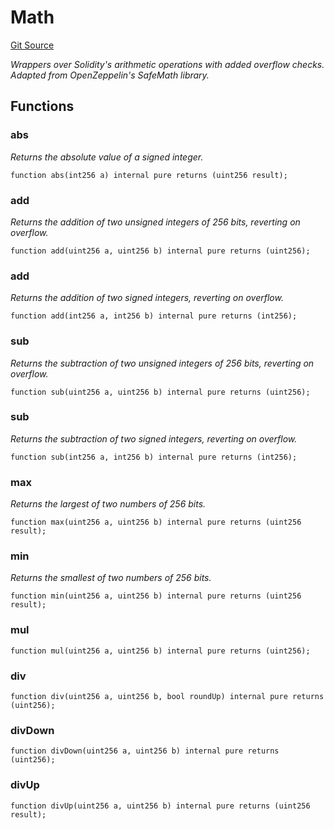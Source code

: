 # Math
[Git Source](https://github.com/alchemix-finance/alchemix-v2-dao/blob/ede6fa522daa0fff2c20e5420d5e76d74abb70c3/src/interfaces/balancer/Math.sol)

*Wrappers over Solidity's arithmetic operations with added overflow checks.
Adapted from OpenZeppelin's SafeMath library.*


## Functions
### abs

*Returns the absolute value of a signed integer.*


```solidity
function abs(int256 a) internal pure returns (uint256 result);
```

### add

*Returns the addition of two unsigned integers of 256 bits, reverting on overflow.*


```solidity
function add(uint256 a, uint256 b) internal pure returns (uint256);
```

### add

*Returns the addition of two signed integers, reverting on overflow.*


```solidity
function add(int256 a, int256 b) internal pure returns (int256);
```

### sub

*Returns the subtraction of two unsigned integers of 256 bits, reverting on overflow.*


```solidity
function sub(uint256 a, uint256 b) internal pure returns (uint256);
```

### sub

*Returns the subtraction of two signed integers, reverting on overflow.*


```solidity
function sub(int256 a, int256 b) internal pure returns (int256);
```

### max

*Returns the largest of two numbers of 256 bits.*


```solidity
function max(uint256 a, uint256 b) internal pure returns (uint256 result);
```

### min

*Returns the smallest of two numbers of 256 bits.*


```solidity
function min(uint256 a, uint256 b) internal pure returns (uint256 result);
```

### mul


```solidity
function mul(uint256 a, uint256 b) internal pure returns (uint256);
```

### div


```solidity
function div(uint256 a, uint256 b, bool roundUp) internal pure returns (uint256);
```

### divDown


```solidity
function divDown(uint256 a, uint256 b) internal pure returns (uint256);
```

### divUp


```solidity
function divUp(uint256 a, uint256 b) internal pure returns (uint256 result);
```

